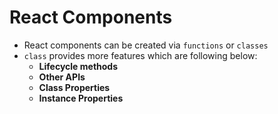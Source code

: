 # React Components

- React components can be created via `functions` or `classes`
- `class` provides more features which are following below:
  - **Lifecycle methods**
  - **Other APIs**
  - **Class Properties**
  - **Instance Properties**
